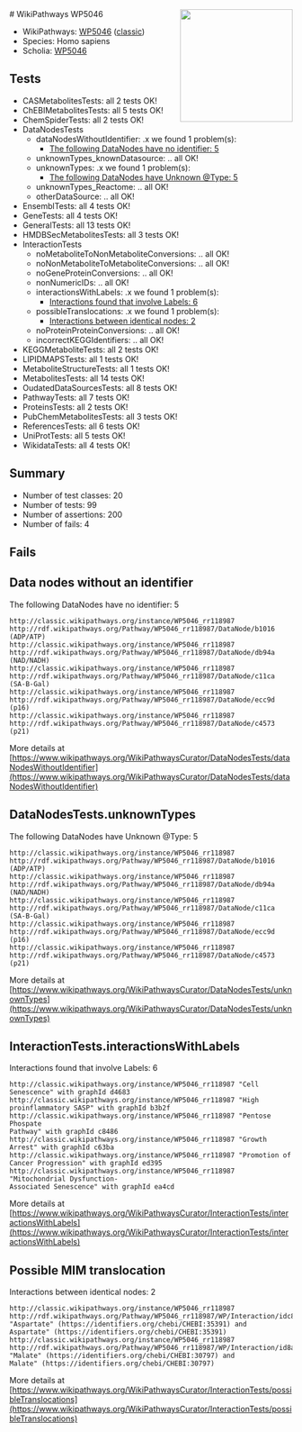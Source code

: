 <img style="float: right; width: 200px" src="https://upload.wikimedia.org/wikipedia/commons/thumb/8/83/Wplogo_with_text_500.png/640px-Wplogo_with_text_500.png" />
# WikiPathways WP5046

* WikiPathways: [WP5046](https://wikipathways.org/pathways/WP5046) ([classic](https://classic.wikipathways.org/instance/WP5046))
* Species: Homo sapiens
* Scholia: [WP5046](https://scholia.toolforge.org/wikipathways/WP5046)
## Tests
* CASMetabolitesTests: all 2 tests OK!
* ChEBIMetabolitesTests: all 5 tests OK!
* ChemSpiderTests: all 2 tests OK!
* DataNodesTests
    * dataNodesWithoutIdentifier: .x we found 1 problem(s):
        * [The following DataNodes have no identifier: 5](#d2d32fa4)
    * unknownTypes_knownDatasource: .. all OK!
    * unknownTypes: .x we found 1 problem(s):
        * [The following DataNodes have Unknown @Type: 5](#839973e3)
    * unknownTypes_Reactome: .. all OK!
    * otherDataSource: .. all OK!
* EnsemblTests: all 4 tests OK!
* GeneTests: all 4 tests OK!
* GeneralTests: all 13 tests OK!
* HMDBSecMetabolitesTests: all 3 tests OK!
* InteractionTests
    * noMetaboliteToNonMetaboliteConversions: .. all OK!
    * noNonMetaboliteToMetaboliteConversions: .. all OK!
    * noGeneProteinConversions: .. all OK!
    * nonNumericIDs: .. all OK!
    * interactionsWithLabels: .x we found 1 problem(s):
        * [Interactions found that involve Labels: 6](#630d267d)
    * possibleTranslocations: .x we found 1 problem(s):
        * [Interactions between identical nodes: 2](#1c118207)
    * noProteinProteinConversions: .. all OK!
    * incorrectKEGGIdentifiers: .. all OK!
* KEGGMetaboliteTests: all 2 tests OK!
* LIPIDMAPSTests: all 1 tests OK!
* MetaboliteStructureTests: all 1 tests OK!
* MetabolitesTests: all 14 tests OK!
* OudatedDataSourcesTests: all 8 tests OK!
* PathwayTests: all 7 tests OK!
* ProteinsTests: all 2 tests OK!
* PubChemMetabolitesTests: all 3 tests OK!
* ReferencesTests: all 6 tests OK!
* UniProtTests: all 5 tests OK!
* WikidataTests: all 4 tests OK!


## Summary

* Number of test classes: 20
* Number of tests: 99
* Number of assertions: 200
* Number of fails: 4

## Fails

<a name="d2d32fa4" />

## Data nodes without an identifier

The following DataNodes have no identifier: 5
```
http://classic.wikipathways.org/instance/WP5046_rr118987 http://rdf.wikipathways.org/Pathway/WP5046_rr118987/DataNode/b1016 (ADP/ATP)
http://classic.wikipathways.org/instance/WP5046_rr118987 http://rdf.wikipathways.org/Pathway/WP5046_rr118987/DataNode/db94a (NAD/NADH)
http://classic.wikipathways.org/instance/WP5046_rr118987 http://rdf.wikipathways.org/Pathway/WP5046_rr118987/DataNode/c11ca (SA-B-Gal)
http://classic.wikipathways.org/instance/WP5046_rr118987 http://rdf.wikipathways.org/Pathway/WP5046_rr118987/DataNode/ecc9d (p16)
http://classic.wikipathways.org/instance/WP5046_rr118987 http://rdf.wikipathways.org/Pathway/WP5046_rr118987/DataNode/c4573 (p21)
```

More details at [https://www.wikipathways.org/WikiPathwaysCurator/DataNodesTests/dataNodesWithoutIdentifier](https://www.wikipathways.org/WikiPathwaysCurator/DataNodesTests/dataNodesWithoutIdentifier)

<a name="839973e3" />

## DataNodesTests.unknownTypes

The following DataNodes have Unknown @Type: 5
```
http://classic.wikipathways.org/instance/WP5046_rr118987 http://rdf.wikipathways.org/Pathway/WP5046_rr118987/DataNode/b1016 (ADP/ATP)
http://classic.wikipathways.org/instance/WP5046_rr118987 http://rdf.wikipathways.org/Pathway/WP5046_rr118987/DataNode/db94a (NAD/NADH)
http://classic.wikipathways.org/instance/WP5046_rr118987 http://rdf.wikipathways.org/Pathway/WP5046_rr118987/DataNode/c11ca (SA-B-Gal)
http://classic.wikipathways.org/instance/WP5046_rr118987 http://rdf.wikipathways.org/Pathway/WP5046_rr118987/DataNode/ecc9d (p16)
http://classic.wikipathways.org/instance/WP5046_rr118987 http://rdf.wikipathways.org/Pathway/WP5046_rr118987/DataNode/c4573 (p21)
```

More details at [https://www.wikipathways.org/WikiPathwaysCurator/DataNodesTests/unknownTypes](https://www.wikipathways.org/WikiPathwaysCurator/DataNodesTests/unknownTypes)

<a name="630d267d" />

## InteractionTests.interactionsWithLabels

Interactions found that involve Labels: 6
```
http://classic.wikipathways.org/instance/WP5046_rr118987 "Cell Senescence" with graphId d4683
http://classic.wikipathways.org/instance/WP5046_rr118987 "High proinflammatory SASP" with graphId b3b2f
http://classic.wikipathways.org/instance/WP5046_rr118987 "Pentose Phospate
Pathway" with graphId c8486
http://classic.wikipathways.org/instance/WP5046_rr118987 "Growth Arrest" with graphId c63ba
http://classic.wikipathways.org/instance/WP5046_rr118987 "Promotion of
Cancer Progression" with graphId ed395
http://classic.wikipathways.org/instance/WP5046_rr118987 "Mitochondrial Dysfunction-
Associated Senescence" with graphId ea4cd
```

More details at [https://www.wikipathways.org/WikiPathwaysCurator/InteractionTests/interactionsWithLabels](https://www.wikipathways.org/WikiPathwaysCurator/InteractionTests/interactionsWithLabels)

<a name="1c118207" />

## Possible MIM translocation

Interactions between identical nodes: 2
```
http://classic.wikipathways.org/instance/WP5046_rr118987 http://rdf.wikipathways.org/Pathway/WP5046_rr118987/WP/Interaction/idc80a552b "Aspartate" (https://identifiers.org/chebi/CHEBI:35391) and 
Aspartate" (https://identifiers.org/chebi/CHEBI:35391)
http://classic.wikipathways.org/instance/WP5046_rr118987 http://rdf.wikipathways.org/Pathway/WP5046_rr118987/WP/Interaction/id8a29eb96 "Malate" (https://identifiers.org/chebi/CHEBI:30797) and 
Malate" (https://identifiers.org/chebi/CHEBI:30797)
```

More details at [https://www.wikipathways.org/WikiPathwaysCurator/InteractionTests/possibleTranslocations](https://www.wikipathways.org/WikiPathwaysCurator/InteractionTests/possibleTranslocations)

